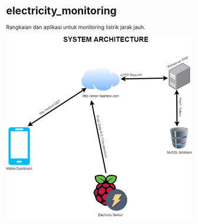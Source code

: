 # electricity_monitoring
Rangkaian dan aplikasi untuk monitoring listrik jarak jauh.

<img src="https://github.com/fajarlabs/electricity_monitoring/blob/master/electricity_monitoring.jpg?raw=true" width="700" height="500" />
